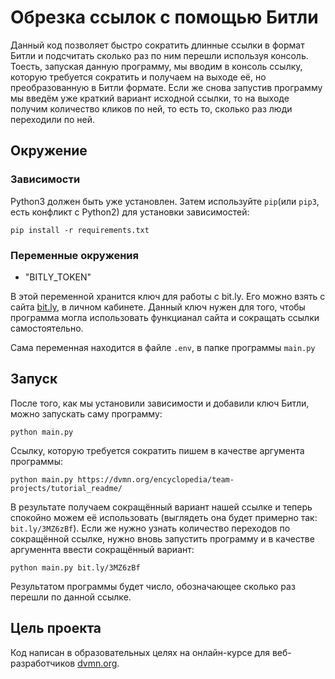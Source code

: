 # Обрезка ссылок с помощью Битли

Данный код позволяет быстро сократить длинные ссылки в формат Битли и подсчитать сколько раз по ним перешли используя консоль. Тоесть, запуская данную программу, мы вводим в консоль ссылку, которую требуется сократить и получаем на выходе её, но преобразованную в Битли формате. Если же снова запустив программу мы введём уже краткий вариант исходной ссылки, то на выходе получим количество кликов по ней, то есть то, сколько раз люди переходили по ней.

## Окружение

### Зависимости

Python3 должен быть уже установлен. 
Затем используйте `pip`(или `pip3`, есть конфликт с Python2) для установки зависимостей:
```
pip install -r requirements.txt
```

### Переменные окружения

- "BITLY_TOKEN"

В этой переменной хранится ключ для работы с bit.ly. Его можно взять с сайта [bit.ly](https://app.bitly.com/Bn2reWEAZob/dashboard/), в личном кабинете. Данный ключ нужен для того, чтобы программа могла использовать функцианал сайта и сокращать ссылки самостоятельно.

Сама переменная находится в файле `.env`, в папке программы `main.py`

## Запуск

После того, как мы установили зависимости и добавили ключ Битли, можно запускать саму программу:
```
python main.py
```
Ссылку, которую требуется сократить пишем в качестве аргумента программы:
```
python main.py https://dvmn.org/encyclopedia/team-projects/tutorial_readme/
```
В результате получаем сокращённый вариант нашей ссылке и теперь спокойно можем её использовать (выглядеть она будет примерно так: `bit.ly/3MZ6zBf`).
Если же нужно узнать количество переходов по сокращённой ссылке, нужно вновь запустить программу и в качестве аргуменнта ввести сокращённый вариант:
```
python main.py bit.ly/3MZ6zBf
```
Результатом программы будет число, обозначающее сколько раз перешли по данной ссылке.

## Цель проекта

Код написан в образовательных целях на онлайн-курсе для веб-разработчиков [dvmn.org](https://dvmn.org/).
